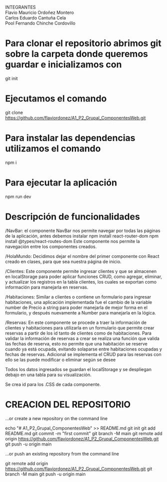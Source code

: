 INTEGRANTES   
Flavio Mauricio Ordoñez Montero  
Carlos Eduardo Cantuña Cela  
Pool Fernando Chinche Cordovillo  

# Para clonar el repositorio abrimos git sobre la carpeta donde queremos guardar e inicializamos con 
git init

# Ejecutamos el comando
git clone https://github.com/flaviordonez/A1_P2_Grupal_ComponentesWeb.git

# Para instalar las dependencias utilizamos el comando 
npm i

# Para ejecutar la aplicación 
npm run dev

# Descripción de funcionalidades

/NavBar: el componente NavBar nos permite navegar por todas las páginas de la
aplicación, antes debemos instalar 
npm install react-router-dom
npm install @types/react-routes-dom
Este componente nos permite la navegación entre los componentes creados.

/HolaMundo: Decidimos dejar el nombre del primer componente con React creado
en clases, para que sea nuestra página de inicio.

/Clientes:
Este componente permite ingresar clientes y que se almacenen en localStorage
para poder aplicar funciones CRUD, como agregar, eliminar, y actualizar los 
registros en la tabla clientes, los cuales se exportan como información para
manejarla en reservas.

/Habitaciones:
Similar a clientes o contiene un formulario para ingresar habitaciones, una 
aplicación implementada fue el cambio de la variable number de Precio a string
para poder manejarla de mejor forma en el formulario, y después nuevamente 
a Number para manejarla en la lógica.

/Reservas:
En este componente se procede a traer la información de clientes y habitaciones
para utilizarla en un formulario que permite crear reservas a partir de los id
tanto de clientes como de habitaciones.
Para validar la información de reservas a crear se realiza una  función que
valida las fechas de reserva, esto no permite que una habitación se reserve 
cuando ya está ocupada, evitando solaparse entre habitaciones ocupadas y fechas 
de reservas.
Adicional se implementa el CRUD para las reservas con ello se las puede modificar 
o eliminar según se desee


Todos los datos ingresados se guardan el localStorage y se despliegan debajo
en una tabla para su visualización.

Se crea id para los .CSS de cada componente.


# CREACION DEL REPOSITORIO
…or create a new repository on the command line

echo "# A1_P2_Grupal_ComponentesWeb" >> README.md
git init
git add README.md
git commit -m "first commit"
git branch -M main
git remote add origin https://github.com/flaviordonez/A1_P2_Grupal_ComponentesWeb.git
git push -u origin main

…or push an existing repository from the command line

git remote add origin https://github.com/flaviordonez/A1_P2_Grupal_ComponentesWeb.git
git branch -M main
git push -u origin main
